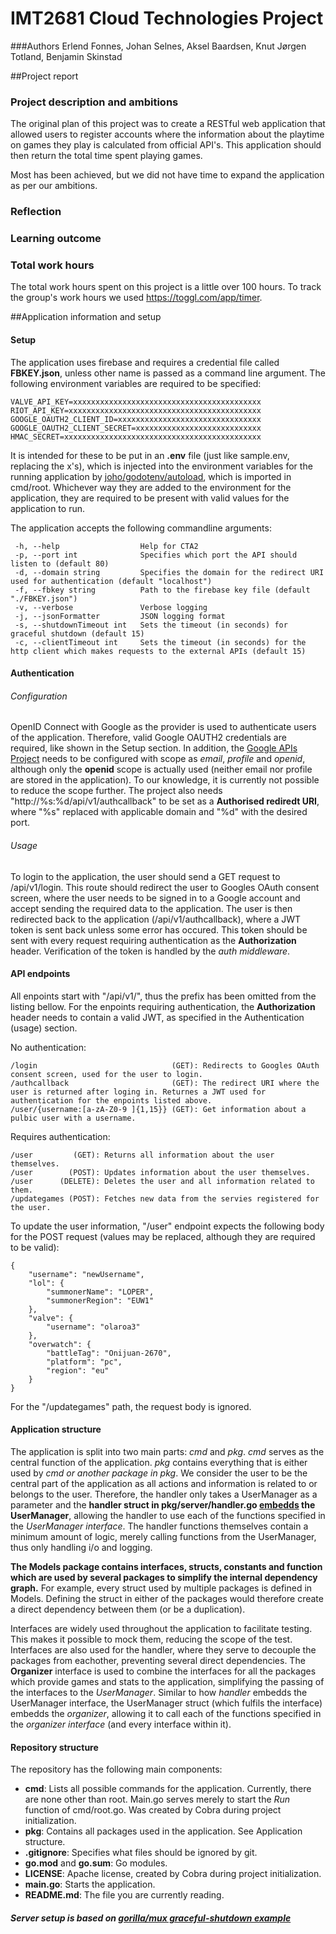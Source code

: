 # IMT2681 Cloud Technologies Project
###Authors
Erlend Fonnes, Johan Selnes, Aksel Baardsen, Knut Jørgen Totland, Benjamin Skinstad

##Project report
### Project description and ambitions
The original plan of this project was to create a RESTful web application that allowed users to register accounts where the information about the playtime on games they play is calculated from official API's. This application should then return the total time spent playing games. 

Most has been achieved, but we did not have time to expand the application as per our ambitions.

### Reflection

### Learning outcome

### Total work hours
The total work hours spent on this project is a little over 100 hours.
To track the group's work hours we used https://toggl.com/app/timer.

##Application information and setup
#### Setup
The application uses firebase and requires a credential file called **FBKEY.json**, unless other name is passed as a command line argument.
The following environment variables are required to be specified:

```
VALVE_API_KEY=xxxxxxxxxxxxxxxxxxxxxxxxxxxxxxxxxxxxxxxxxx
RIOT_API_KEY=xxxxxxxxxxxxxxxxxxxxxxxxxxxxxxxxxxxxxxxxxxx
GOOGLE_OAUTH2_CLIENT_ID=xxxxxxxxxxxxxxxxxxxxxxxxxxxxxxxx
GOOGLE_OAUTH2_CLIENT_SECRET=xxxxxxxxxxxxxxxxxxxxxxxxxxxx
HMAC_SECRET=xxxxxxxxxxxxxxxxxxxxxxxxxxxxxxxxxxxxxxxxxxxx
```

It is intended for these to be put in an **.env** file (just like sample.env, replacing the x's), which is injected into the environment variables for the running application by [joho/godotenv/autoload](https://github.com/joho/godotenv), which is imported in cmd/root. Whichever way they are added to the environment for the application, they are required to be present with valid values for the application to run.


The application accepts the following commandline arguments:
```
 -h, --help                  Help for CTA2
 -p, --port int              Specifies which port the API should listen to (default 80)
 -d, --domain string         Specifies the domain for the redirect URI used for authentication (default "localhost")
 -f, --fbkey string          Path to the firebase key file (default "./FBKEY.json")
 -v, --verbose               Verbose logging
 -j, --jsonFormatter         JSON logging format
 -s, --shutdownTimeout int   Sets the timeout (in seconds) for graceful shutdown (default 15)
 -c, --clientTimeout int     Sets the timeout (in seconds) for the http client which makes requests to the external APIs (default 15)
```


#### Authentication
###### Configuration
OpenID Connect with Google as the provider is used to authenticate users of the application. Therefore, valid Google OAUTH2 credentials are required, like shown in the Setup section. In addition, the [Google APIs Project](https://console.developers.google.com/) needs to be configured with scope as *email*, *profile* and *openid*, although only the **openid** scope is actually used (neither email nor profile are stored in the application). To our knowledge, it is currently not possible to reduce the scope further. The project also needs "http://%s:%d/api/v1/authcallback" to be set as a **Authorised rediredt URI**, where "%s" replaced with applicable domain and "%d" with the desired port.


###### Usage
To login to the application, the user should send a GET request to /api/v1/login. This route should redirect the user to Googles OAuth consent screen, where the user needs to be signed in to a Google account and accept sending the required data to the application. The user is then redirected back to the application (/api/v1/authcallback), where a JWT token is sent back unless some error has occured. This token should be sent with every request requiring authentication as the **Authorization** header. Verification of the token is handled by the *auth middleware*.



#### API endpoints
All enpoints start with "/api/v1/", thus the prefix has been omitted from the listing bellow. For the enpoints requiring authentication, the **Authorization** header needs to contain a valid JWT, as specified in the Authentication (usage) section.


No authentication:
```
/login                              (GET): Redirects to Googles OAuth consent screen, used for the user to login.
/authcallback                       (GET): The redirect URI where the user is returned after loging in. Returnes a JWT used for authentication for the enpoints listed above.
/user/{username:[a-zA-Z0-9 ]{1,15}} (GET): Get information about a pulbic user with a username.
```


Requires authentication:
```
/user         (GET): Returns all information about the user themselves.
/user        (POST): Updates information about the user themselves.
/user      (DELETE): Deletes the user and all information related to them.
/updategames (POST): Fetches new data from the servies registered for the user.
```

To update the user information, "/user" endpoint expects the following body for the POST request (values may be replaced, although they are required to be valid):
```
{
	"username": "newUsername",
	"lol": {
		"summonerName": "LOPER",
		"summonerRegion": "EUW1"
	},
	"valve": {
		"username": "olaroa3"
	},
	"overwatch": {
		"battleTag": "Onijuan-2670",
		"platform": "pc",
		"region": "eu"
	}
}
```

For the "/updategames" path, the request body is ignored.


#### Application structure
The application is split into two main parts: *cmd* and *pkg*. *cmd* serves as the central function of the application. *pkg* contains everything that is either used by *cmd or another package in pkg*. We consider the user to be the central part of the application as all actions and information is related to or belongs to the user. Therefore, the handler only takes a UserManager as a parameter and the **handler struct in pkg/server/handler.go [embedds](https://travix.io/type-embedding-in-go-ba40dd4264df) the UserManager**, allowing the handler to use each of the functions specified in the *UserManager interface*. The handler functions themselves contain a minimum amount of logic, merely calling functions from the UserManager, thus only handling i/o and logging.


**The Models package contains interfaces, structs, constants and function which are used by several packages to simplify the internal dependency graph.** For example, every struct used by multiple packages is defined in Models. Defining the struct in either of the packages would therefore create a direct dependency between them (or be a duplication). 


Interfaces are widely used throughout the application to facilitate testing. This makes it possible to mock them, reducing the scope of the test. Interfaces are also used for the handler, where they serve to decouple the packages from eachother, preventing several direct dependencies. The **Organizer** interface is used to combine the interfaces for all the packages which provide games and stats to the application, simplifying the passing of the interfaces to the *UserManager*. Similar to how *handler* embedds the UserManager interface, the UserManager struct (which fulfils the interface) embedds the *organizer*, allowing it to call each of the functions specified in the *organizer interface* (and every interface within it).



#### Repository structure
The repository has the following main components:
 - **cmd**: Lists all possible commands for the application. Currently, there are none other than root. Main.go serves merely to start the *Run* function of cmd/root.go. Was created by Cobra during project initialization.
 - **pkg**: Contains all packages used in the application. See Application structure.
 - **.gitignore**: Specifies what files should be ignored by git.
 - **go.mod** and **go.sum**: Go modules.
 - **LICENSE**: Apache license, created by Cobra during project initialization.
 - **main.go**: Starts the application.
 - **README.md**: The file you are currently reading.


##### Server setup is based on [gorilla/mux graceful-shutdown example](https://github.com/gorilla/mux#graceful-shutdown)